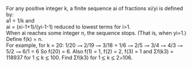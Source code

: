   For any positive integer k, a finite sequence ai of fractions xi/yi is defined by:<br />  a1 = 1/k and<br />  ai = (xi-1+1)/(yi-1-1) reduced to lowest terms for i>1.<br />  When ai reaches some integer n, the sequence stops. (That is, when yi=1.)<br />  Define f(k) = n. <br />  For example, for k = 20:        1/20 <img src='images/symbol_maps.gif' width='15' height='7' alt='&rarr;' border='0' style='vertical-align:middle;' /> 2/19 <img src='images/symbol_maps.gif' width='15' height='7' alt='&rarr;' border='0' style='vertical-align:middle;' /> 3/18 = 1/6 <img src='images/symbol_maps.gif' width='15' height='7' alt='&rarr;' border='0' style='vertical-align:middle;' /> 2/5 <img src='images/symbol_maps.gif' width='15' height='7' alt='&rarr;' border='0' style='vertical-align:middle;' /> 3/4 <img src='images/symbol_maps.gif' width='15' height='7' alt='&rarr;' border='0' style='vertical-align:middle;' /> 4/3 <img src='images/symbol_maps.gif' width='15' height='7' alt='&rarr;' border='0' style='vertical-align:middle;' /> 5/2 <img src='images/symbol_maps.gif' width='15' height='7' alt='&rarr;' border='0' style='vertical-align:middle;' /> 6/1 = 6        So f(20) = 6.        Also f(1) = 1, f(2) = 2, f(3) = 1 and &Sigma;f(k3) = 118937 for 1 <img src='images/symbol_le.gif' width='10' height='12' alt='&le;' border='0' style='vertical-align:middle;' /> k <img src='images/symbol_le.gif' width='10' height='12' alt='&le;' border='0' style='vertical-align:middle;' /> 100.        Find &Sigma;f(k3) for 1 <img src='images/symbol_le.gif' width='10' height='12' alt='&le;' border='0' style='vertical-align:middle;' /> k <img src='images/symbol_le.gif' width='10' height='12' alt='&le;' border='0' style='vertical-align:middle;' /> 2<img src='images/symbol_times.gif' width='9' height='9' alt='&times;' border='0' style='vertical-align:middle;' />106.    